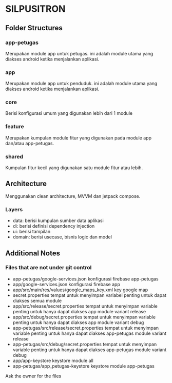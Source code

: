 # SILPUSITRON

## Folder Structures 
### app-petugas
Merupakan module app untuk petugas. ini adalah module utama yang diakses android ketika menjalankan aplikasi.
### app
Merupakan module app untuk penduduk. ini adalah module utama yang diakses android ketika menjalankan aplikasi.
### core
Berisi konfigurasi umum yang digunakan lebih dari 1 module
### feature
Merupakan kumpulan module fitur yang digunakan pada module app dan/atau app-petugas.
### shared
Kumpulan fitur kecil yang digunakan satu module fitur atau lebih.

## Architecture 
Menggunakan clean architecture, MVVM dan jetpack compose.
### Layers 
- data: berisi kumpulan sumber data aplikasi
- di: berisi definisi dependency injection
- ui: berisi tampilan
- domain: berisi usecase, bisnis logic dan model 

## Additional Notes
### Files that are not under git control
- app-petugas/google-services.json
  konfigurasi firebase app-petugas
- app/google-services.json
  konfigurasi firebase app
- app/src/main/res/values/google_maps_key.xml
  key google map
- secret.properties
  tempat untuk menyimpan variabel penting untuk dapat diakses semua module
- app/src/release/secret.properties
  tempat untuk menyimpan variable penting untuk hanya dapat diakses app module variant release
- app/src/debug/secret.properties
  tempat untuk menyimpan variable penting untuk hanya dapat diakses app module variant debug
- app-petugas/src/release/secret.properties
  tempat untuk menyimpan variable penting untuk hanya dapat diakses app-petugas module variant release
- app-petugas/src/debug/secret.properties
  tempat untuk menyimpan variable penting untuk hanya dapat diakses app-petugas module variant debug
- app/app-keystore
  keystore module all
- app-petugas/app_petugas-keystore
  keystore module app-petugas

Ask the owner for the files
